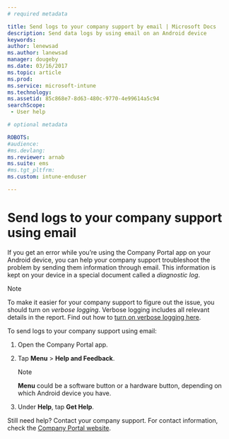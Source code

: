 ```yaml
---
# required metadata

title: Send logs to your company support by email | Microsoft Docs
description: Send data logs by using email on an Android device
keywords:
author: lenewsadms.author: lanewsad
manager: dougeby
ms.date: 03/16/2017
ms.topic: article
ms.prod:
ms.service: microsoft-intune
ms.technology:
ms.assetid: 85c868e7-8d63-480c-9770-4e99614a5c94searchScope: - User help

# optional metadata

ROBOTS:  
#audience:
#ms.devlang:
ms.reviewer: arnab
ms.suite: ems
#ms.tgt_pltfrm:
ms.custom: intune-enduser

---
```



# Send logs to your company support using email

If you get an error while you’re using the Company Portal app on your Android device, you can help your company support troubleshoot the problem by sending them information through email. This information is kept on your device in a special document called a _diagnostic log_.

> [!Note]
> To make it easier for your company support to figure out the issue, you should turn on _verbose logging_. Verbose logging includes all relevant details in the report. Find out how to [turn on verbose logging here](use-verbose-logging-to-help-your-it-administrator-fix-device-issues-android.md).

To send logs to your company support using email:

1.  Open the Company Portal app.

2.  Tap **Menu** >  **Help and Feedback**.

	> [!NOTE]
	> **Menu** could be a software button or a hardware button, depending on which Android device you have.

3.  Under **Help**, tap **Get Help**.

Still need help? Contact your company support. For contact information, check the [Company Portal website](https://portal.manage.microsoft.com#HelpDeskDialog).
